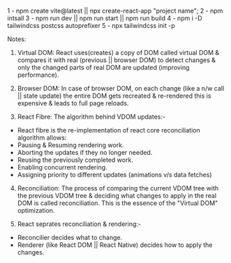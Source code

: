 1 - npm create vite@latest || npx create-react-app "project name";
2 - npm intsall
3 - npm run dev || npm run start || npm run build
4 - npm i -D tailwindcss postcss autoprefixer
5 - npx tailwindcss init -p

Notes:
1. Virtual DOM: React uses(creates) a copy of DOM called virtual DOM & compares it with real (previous || browser DOM) to detect changes & only the changed parts of real DOM are updated (improving performance).

2. Browser DOM: In case of browser DOM, on each change (like a n/w call || state update) the entire DOM gets recreated & re-rendered this is expensive & leads to full page reloads.

3. React Fibre: The algorithm behind VDOM updates:-
- React fibre is the re-implementation of react core reconciliation algorithm allows:
- Pausing & Resuming rendering work.
- Aborting the updates if they no longer needed.
- Reusing the previously completed work.
- Enabling concurrent rendering.
- Assigning priority to different updates (animations v/s data fetches)

4. Reconciliation: The process of comparing the current VDOM tree with the previous VDOM tree & deciding what changes to apply in the real DOM is called reconciliation. This is the essence of the "Virtual DOM" optimization.

5. React seprates reconciliation & rendering:-
- Reconcilier decides what to change.
- Renderer (like React DOM || React Native) decides how to apply the changes.